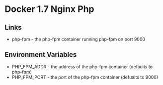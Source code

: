 # Docker 1.7 Nginx Php

## Links

* php-fpm - the php-fpm container running php-fpm on port 9000

## Environment Variables

* PHP_FPM_ADDR - the address of the php-fpm container (defaults to php-fpm)
* PHP_FPM_PORT - the port of the php-fpm container (defualts to 9000)
